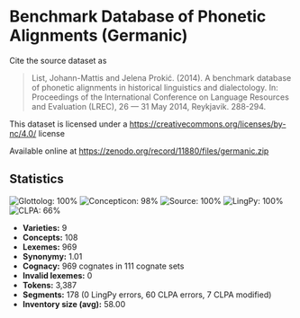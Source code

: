 # Benchmark Database of Phonetic Alignments (Germanic)

Cite the source dataset as

> List, Johann-Mattis and Jelena Prokić. (2014). A benchmark database of phonetic alignments in historical linguistics and dialectology. In: Proceedings of the International Conference on Language Resources and Evaluation (LREC), 26 — 31 May 2014, Reykjavik. 288-294.

This dataset is licensed under a https://creativecommons.org/licenses/by-nc/4.0/ license

Available online at https://zenodo.org/record/11880/files/germanic.zip

## Statistics
![Glottolog: 100%](https://img.shields.io/badge/Glottolog-100%25-brightgreen.svg "Glottolog: 100%") ![Concepticon: 98%](https://img.shields.io/badge/Concepticon-98%25-green.svg "Concepticon: 98%") ![Source: 100%](https://img.shields.io/badge/Source-100%25-brightgreen.svg "Source: 100%") ![LingPy: 100%](https://img.shields.io/badge/LingPy-100%25-brightgreen.svg "LingPy: 100%") ![CLPA: 66%](https://img.shields.io/badge/CLPA-66%25-orange.svg "CLPA: 66%")

- **Varieties:** 9
- **Concepts:** 108
- **Lexemes:** 969
- **Synonymy:** 1.01
- **Cognacy:** 969 cognates in 111 cognate sets
- **Invalid lexemes:** 0
- **Tokens:** 3,387
- **Segments:** 178 (0 LingPy errors, 60 CLPA errors, 7 CLPA modified)
- **Inventory size (avg):** 58.00